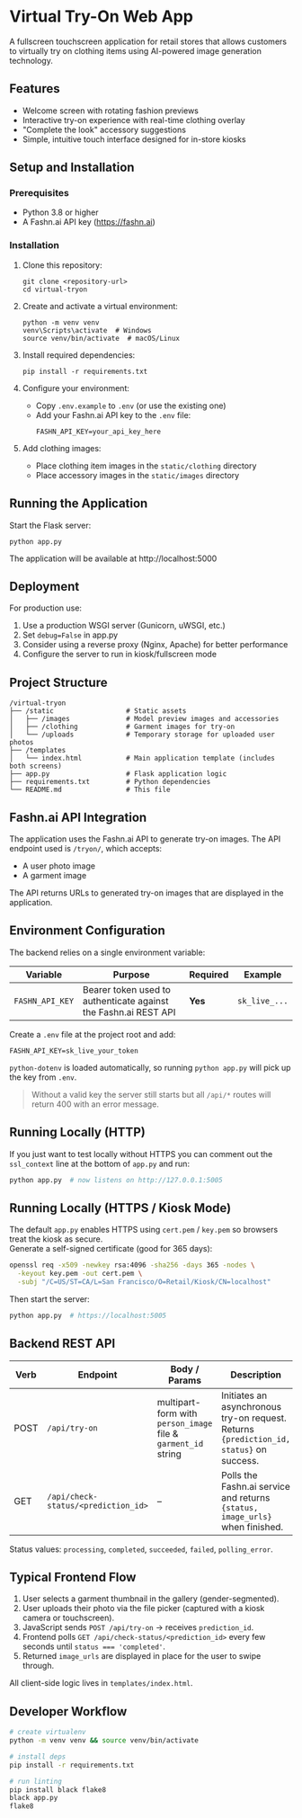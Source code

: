 # Virtual Try-On Web App

A fullscreen touchscreen application for retail stores that allows customers to virtually try on clothing items using AI-powered image generation technology.

## Features

- Welcome screen with rotating fashion previews
- Interactive try-on experience with real-time clothing overlay
- "Complete the look" accessory suggestions
- Simple, intuitive touch interface designed for in-store kiosks

## Setup and Installation

### Prerequisites

- Python 3.8 or higher
- A Fashn.ai API key (https://fashn.ai)

### Installation

1. Clone this repository:
   ```
   git clone <repository-url>
   cd virtual-tryon
   ```

2. Create and activate a virtual environment:
   ```
   python -m venv venv
   venv\Scripts\activate  # Windows
   source venv/bin/activate  # macOS/Linux
   ```

3. Install required dependencies:
   ```
   pip install -r requirements.txt
   ```

4. Configure your environment:
   - Copy `.env.example` to `.env` (or use the existing one)
   - Add your Fashn.ai API key to the `.env` file:
     ```
     FASHN_API_KEY=your_api_key_here
     ```

5. Add clothing images:
   - Place clothing item images in the `static/clothing` directory
   - Place accessory images in the `static/images` directory

## Running the Application

Start the Flask server:
```
python app.py
```

The application will be available at http://localhost:5000

## Deployment

For production use:
1. Use a production WSGI server (Gunicorn, uWSGI, etc.)
2. Set `debug=False` in app.py
3. Consider using a reverse proxy (Nginx, Apache) for better performance
4. Configure the server to run in kiosk/fullscreen mode

## Project Structure

```
/virtual-tryon
├── /static                  # Static assets
│   ├── /images              # Model preview images and accessories
│   ├── /clothing            # Garment images for try-on
│   └── /uploads             # Temporary storage for uploaded user photos
├── /templates
│   └── index.html           # Main application template (includes both screens)
├── app.py                   # Flask application logic
├── requirements.txt         # Python dependencies
└── README.md                # This file
```

## Fashn.ai API Integration

The application uses the Fashn.ai API to generate try-on images. The API endpoint used is `/tryon/`, which accepts:
- A user photo image
- A garment image

The API returns URLs to generated try-on images that are displayed in the application.

## Environment Configuration

The backend relies on a single environment variable:

| Variable | Purpose | Required | Example |
|----------|---------|----------|---------|
| `FASHN_API_KEY` | Bearer token used to authenticate against the Fashn.ai REST API | **Yes** | `sk_live_...` |

Create a `.env` file at the project root and add:

```env
FASHN_API_KEY=sk_live_your_token
```

`python-dotenv` is loaded automatically, so running `python app.py` will pick up the key from `.env`.

> Without a valid key the server still starts but all `/api/*` routes will return 400 with an error message.

## Running Locally (HTTP)

If you just want to test locally without HTTPS you can comment out the `ssl_context` line at the bottom of `app.py` and run:

```bash
python app.py  # now listens on http://127.0.0.1:5005
```

## Running Locally (HTTPS / Kiosk Mode)

The default `app.py` enables HTTPS using `cert.pem` / `key.pem` so browsers treat the kiosk as secure.  
Generate a self-signed certificate (good for 365 days):

```bash
openssl req -x509 -newkey rsa:4096 -sha256 -days 365 -nodes \
  -keyout key.pem -out cert.pem \
  -subj "/C=US/ST=CA/L=San Francisco/O=Retail/Kiosk/CN=localhost"
```

Then start the server:

```bash
python app.py  # https://localhost:5005
```

## Backend REST API

| Verb | Endpoint | Body / Params | Description |
|------|----------|---------------|-------------|
| POST | `/api/try-on` | multipart-form with `person_image` file & `garment_id` string | Initiates an asynchronous try-on request. Returns `{prediction_id, status}` on success. |
| GET  | `/api/check-status/<prediction_id>` | – | Polls the Fashn.ai service and returns `{status, image_urls}` when finished. |

Status values: `processing`, `completed`, `succeeded`, `failed`, `polling_error`.

## Typical Frontend Flow

1. User selects a garment thumbnail in the gallery (gender-segmented).
2. User uploads their photo via the file picker (captured with a kiosk camera or touchscreen).
3. JavaScript sends `POST /api/try-on` → receives `prediction_id`.
4. Frontend polls `GET /api/check-status/<prediction_id>` every few seconds until `status === 'completed'`.
5. Returned `image_urls` are displayed in place for the user to swipe through.

All client-side logic lives in `templates/index.html`.

## Developer Workflow

```bash
# create virtualenv
python -m venv venv && source venv/bin/activate

# install deps
pip install -r requirements.txt

# run linting
pip install black flake8
black app.py
flake8
```



